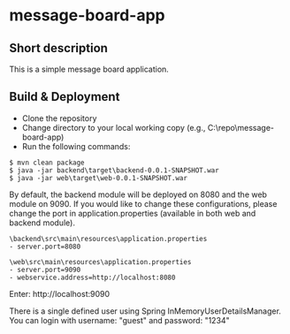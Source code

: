 # message-board-app

Short description
-------------------------------
This is a simple message board application.


Build & Deployment
------------------------
- Clone the repository
- Change directory to your local working copy (e.g., C:\repo\message-board-app\)
- Run the following commands:
```
$ mvn clean package
$ java -jar backend\target\backend-0.0.1-SNAPSHOT.war
$ java -jar web\target\web-0.0.1-SNAPSHOT.war
```

By default, the backend module will be deployed on 8080 and the web module on 9090. If you would like to change these configurations, please change the port in application.properties (available in both web and backend module).

```
\backend\src\main\resources\application.properties
- server.port=8080

\web\src\main\resources\application.properties
- server.port=9090
- webservice.address=http://localhost:8080
```

Enter: http://localhost:9090

There is a single defined user using Spring InMemoryUserDetailsManager. You can login with username: "guest" and password: "1234"